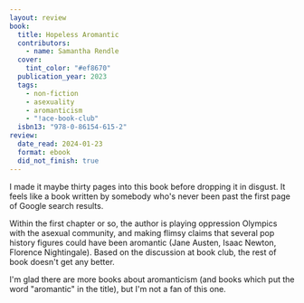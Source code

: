 ```yaml
---
layout: review
book:
  title: Hopeless Aromantic
  contributors:
    - name: Samantha Rendle
  cover:
    tint_color: "#ef8670"
  publication_year: 2023
  tags:
    - non-fiction
    - asexuality
    - aromanticism
    - "!ace-book-club"
  isbn13: "978-0-86154-615-2"
review:
  date_read: 2024-01-23
  format: ebook
  did_not_finish: true
---
```

I made it maybe thirty pages into this book before dropping it in disgust.
It feels like a book written by somebody who's never been past the first page of Google search results.

Within the first chapter or so, the author is playing oppression Olympics with the asexual community, and making flimsy claims that several pop history figures could have been aromantic (Jane Austen, Isaac Newton, Florence Nightingale).
Based on the discussion at book club, the rest of book doesn't get any better.

I'm glad there are more books about aromanticism (and books which put the word "aromantic" in the title), but I'm not a fan of this one.
